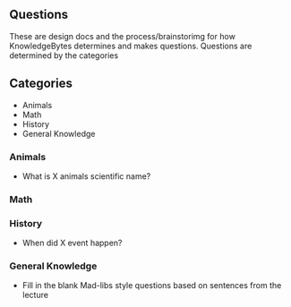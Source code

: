 ## Questions

These are design docs and the process/brainstorimg for how KnowledgeBytes determines and makes questions. Questions are determined by the categories 


## Categories
* Animals
* Math
* History
* General Knowledge

### Animals
* What is X animals scientific name?


### Math


### History
* When did X event happen?

### General Knowledge
* Fill in the blank Mad-libs style questions based on sentences from the lecture